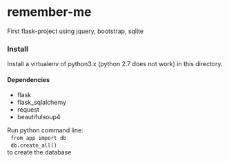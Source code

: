 # remember-me
First flask-project using jquery, bootstrap, sqlite

### Install
Install a virtualenv of python3.x (python 2.7 does not work) in this directory.

#### Dependencies
* flask
* flask_sqlalchemy
* request
* beautifulsoup4
  
Run python command line: <br>
&nbsp;&nbsp;`from app import db` <br>
&nbsp;&nbsp;`db.create_all()`    <br>
to create the database
